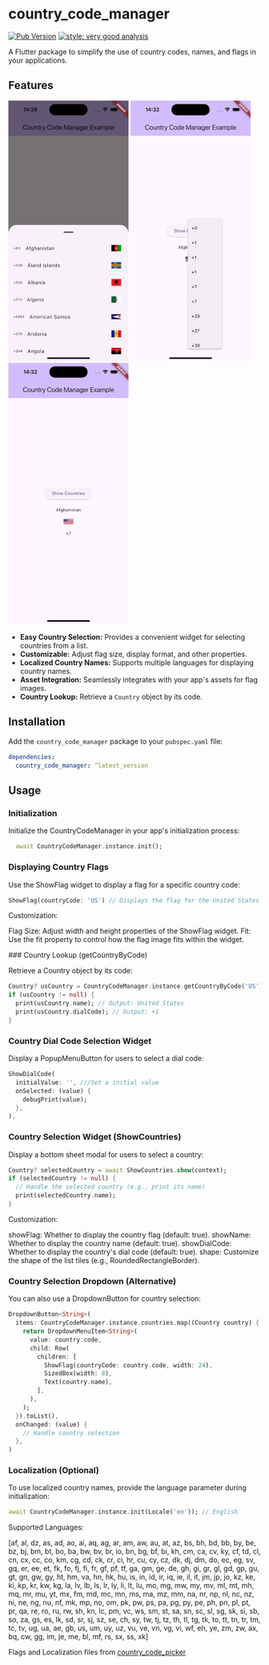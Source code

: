 # country_code_manager

[![Pub Version](https://img.shields.io/pub/v/country_code_manager.svg?style=flat-square)](https://pub.dev/packages/country_code_manager_manager)
[![style: very good analysis](https://img.shields.io/badge/style-very_good_analysis-B22C89.svg)](https://pub.dev/packages/very_good_analysis)

A Flutter package to simplify the use of country codes, names, and flags in your applications.

## Features

<img src="https://raw.githubusercontent.com/mrjake34/country_code_manager/main/screenshots/ss1.png" width="240" alt=" "/>
<img src="https://raw.githubusercontent.com/mrjake34/country_code_manager/main/screenshots/ss2.png" width="240" alt=" "/>
<img src="https://raw.githubusercontent.com/mrjake34/country_code_manager/main/screenshots/ss3.png" width="240" alt=" "/>

- **Easy Country Selection:** Provides a convenient widget for selecting countries from a list.
- **Customizable:** Adjust flag size, display format, and other properties.
- **Localized Country Names:** Supports multiple languages for displaying country names.
- **Asset Integration:** Seamlessly integrates with your app's assets for flag images.
- **Country Lookup:** Retrieve a `Country` object by its code.

## Installation

Add the `country_code_manager` package to your `pubspec.yaml` file:

```yaml
dependencies:
  country_code_manager: ^latest_version
```

## Usage

### Initialization

Initialize the CountryCodeManager in your app's initialization process:

```dart
  await CountryCodeManager.instance.init();
```

### Displaying Country Flags

Use the ShowFlag widget to display a flag for a specific country code:

```dart
ShowFlag(countryCode: 'US') // Displays the flag for the United States
```

Customization:

Flag Size: Adjust width and height properties of the ShowFlag widget.
Fit: Use the fit property to control how the flag image fits within the widget.

### Country Lookup (getCountryByCode)

Retrieve a Country object by its code:

```dart
Country? usCountry = CountryCodeManager.instance.getCountryByCode('US');
if (usCountry != null) {
  print(usCountry.name); // Output: United States
  print(usCountry.dialCode); // Output: +1
}
```

### Country Dial Code Selection Widget

Display a PopupMenuButton for users to select a dial code:

```dart
ShowDialCode(
  initialValue: '', ///Set a initial value
  onSelected: (value) {
    debugPrint(value);
  },
),
```

### Country Selection Widget (ShowCountries)

Display a bottom sheet modal for users to select a country:

```dart
Country? selectedCountry = await ShowCountries.show(context);
if (selectedCountry != null) {
  // Handle the selected country (e.g., print its name)
  print(selectedCountry.name);
}
```

Customization:

showFlag: Whether to display the country flag (default: true).
showName: Whether to display the country name (default: true).
showDialCode: Whether to display the country's dial code (default: true).
shape: Customize the shape of the list tiles (e.g., RoundedRectangleBorder).

### Country Selection Dropdown (Alternative)

You can also use a DropdownButton for country selection:

```dart
DropdownButton<String>(
  items: CountryCodeManager.instance.countries.map((Country country) {
    return DropdownMenuItem<String>(
      value: country.code,
      child: Row(
        children: [
          ShowFlag(countryCode: country.code, width: 24),
          SizedBox(width: 8),
          Text(country.name),
        ],
      ),
    );
  }).toList(),
  onChanged: (value) {
    // Handle country selection
  },
)
```

### Localization (Optional)

To use localized country names, provide the language parameter during initialization:

```dart
await CountryCodeManager.instance.init(Locale('en')); // English
```

Supported Languages:

[af, al, dz, as, ad, ao, ai, aq, ag, ar, am, aw, au, at, az, bs, bh, bd, bb, by, be, bz, bj, bm, bt, bo, ba, bw, bv, br, io, bn, bg, bf, bi, kh, cm, ca, cv, ky, cf, td, cl, cn, cx, cc, co, km, cg, cd, ck, cr, ci, hr, cu, cy, cz, dk, dj, dm, do, ec, eg, sv, gq, er, ee, et, fk, fo, fj, fi, fr, gf, pf, tf, ga, gm, ge, de, gh, gi, gr, gl, gd, gp, gu, gt, gn, gw, gy, ht, hm, va, hn, hk, hu, is, in, id, ir, iq, ie, il, it, jm, jp, jo, kz, ke, ki, kp, kr, kw, kg, la, lv, lb, ls, lr, ly, li, lt, lu, mo, mg, mw, my, mv, ml, mt, mh, mq, mr, mu, yt, mx, fm, md, mc, mn, ms, ma, mz, mm, na, nr, np, nl, nc, nz, ni, ne, ng, nu, nf, mk, mp, no, om, pk, pw, ps, pa, pg, py, pe, ph, pn, pl, pt, pr, qa, re, ro, ru, rw, sh, kn, lc, pm, vc, ws, sm, st, sa, sn, sc, sl, sg, sk, si, sb, so, za, gs, es, lk, sd, sr, sj, sz, se, ch, sy, tw, tj, tz, th, tl, tg, tk, to, tt, tn, tr, tm, tc, tv, ug, ua, ae, gb, us, um, uy, uz, vu, ve, vn, vg, vi, wf, eh, ye, zm, zw, ax, bq, cw, gg, im, je, me, bl, mf, rs, sx, ss, xk]

Flags and Localization files from [country_code_picker](https://pub.dev/packages/country_code_picker)
